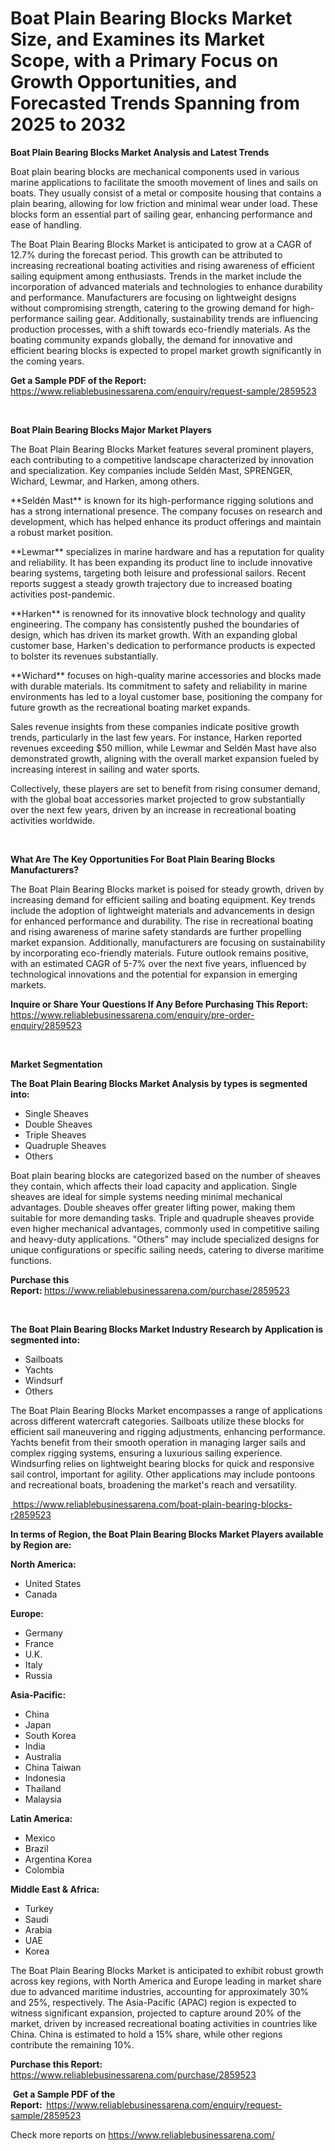<p><h1>Boat Plain Bearing Blocks Market Size, and Examines its Market Scope, with a Primary Focus on Growth Opportunities, and Forecasted Trends Spanning from 2025 to 2032</h1></p><p><strong>Boat Plain Bearing Blocks Market Analysis and Latest Trends</strong></p>
<p><p>Boat plain bearing blocks are mechanical components used in various marine applications to facilitate the smooth movement of lines and sails on boats. They usually consist of a metal or composite housing that contains a plain bearing, allowing for low friction and minimal wear under load. These blocks form an essential part of sailing gear, enhancing performance and ease of handling.</p><p>The Boat Plain Bearing Blocks Market is anticipated to grow at a CAGR of 12.7% during the forecast period. This growth can be attributed to increasing recreational boating activities and rising awareness of efficient sailing equipment among enthusiasts. Trends in the market include the incorporation of advanced materials and technologies to enhance durability and performance. Manufacturers are focusing on lightweight designs without compromising strength, catering to the growing demand for high-performance sailing gear. Additionally, sustainability trends are influencing production processes, with a shift towards eco-friendly materials. As the boating community expands globally, the demand for innovative and efficient bearing blocks is expected to propel market growth significantly in the coming years.</p></p>
<p><strong>Get a Sample PDF of the Report:&nbsp;</strong> <a href="https://www.reliablebusinessarena.com/enquiry/request-sample/2859523?utm_campaign=3091&utm_medium=2&utm_source=Github&utm_content=ia&utm_term=12032025&utm_id=boat-plain-bearing-blocks">https://www.reliablebusinessarena.com/enquiry/request-sample/2859523</a></p>
<p>&nbsp;</p>
<p><strong>Boat Plain Bearing Blocks Major Market Players</strong></p>
<p><p>The Boat Plain Bearing Blocks Market features several prominent players, each contributing to a competitive landscape characterized by innovation and specialization. Key companies include Seldén Mast, SPRENGER, Wichard, Lewmar, and Harken, among others.</p><p>**Seldén Mast** is known for its high-performance rigging solutions and has a strong international presence. The company focuses on research and development, which has helped enhance its product offerings and maintain a robust market position.</p><p>**Lewmar** specializes in marine hardware and has a reputation for quality and reliability. It has been expanding its product line to include innovative bearing systems, targeting both leisure and professional sailors. Recent reports suggest a steady growth trajectory due to increased boating activities post-pandemic.</p><p>**Harken** is renowned for its innovative block technology and quality engineering. The company has consistently pushed the boundaries of design, which has driven its market growth. With an expanding global customer base, Harken's dedication to performance products is expected to bolster its revenues substantially.</p><p>**Wichard** focuses on high-quality marine accessories and blocks made with durable materials. Its commitment to safety and reliability in marine environments has led to a loyal customer base, positioning the company for future growth as the recreational boating market expands.</p><p>Sales revenue insights from these companies indicate positive growth trends, particularly in the last few years. For instance, Harken reported revenues exceeding $50 million, while Lewmar and Seldén Mast have also demonstrated growth, aligning with the overall market expansion fueled by increasing interest in sailing and water sports.</p><p>Collectively, these players are set to benefit from rising consumer demand, with the global boat accessories market projected to grow substantially over the next few years, driven by an increase in recreational boating activities worldwide.</p></p>
<p>&nbsp;</p>
<p><strong>What Are The Key Opportunities For Boat Plain Bearing Blocks Manufacturers?</strong></p>
<p><p>The Boat Plain Bearing Blocks market is poised for steady growth, driven by increasing demand for efficient sailing and boating equipment. Key trends include the adoption of lightweight materials and advancements in design for enhanced performance and durability. The rise in recreational boating and rising awareness of marine safety standards are further propelling market expansion. Additionally, manufacturers are focusing on sustainability by incorporating eco-friendly materials. Future outlook remains positive, with an estimated CAGR of 5-7% over the next five years, influenced by technological innovations and the potential for expansion in emerging markets.</p></p>
<p><strong>Inquire or Share Your Questions If Any Before Purchasing This Report:</strong> <a href="https://www.reliablebusinessarena.com/enquiry/pre-order-enquiry/2859523?utm_campaign=3091&utm_medium=2&utm_source=Github&utm_content=ia&utm_term=12032025&utm_id=boat-plain-bearing-blocks">https://www.reliablebusinessarena.com/enquiry/pre-order-enquiry/2859523</a></p>
<p>&nbsp;</p>
<p><strong>Market Segmentation</strong></p>
<p><strong>The Boat Plain Bearing Blocks Market Analysis by types is segmented into:</strong></p>
<p><ul><li>Single Sheaves</li><li>Double Sheaves</li><li>Triple Sheaves</li><li>Quadruple Sheaves</li><li>Others</li></ul></p>
<p><p>Boat plain bearing blocks are categorized based on the number of sheaves they contain, which affects their load capacity and application. Single sheaves are ideal for simple systems needing minimal mechanical advantages. Double sheaves offer greater lifting power, making them suitable for more demanding tasks. Triple and quadruple sheaves provide even higher mechanical advantages, commonly used in competitive sailing and heavy-duty applications. "Others" may include specialized designs for unique configurations or specific sailing needs, catering to diverse maritime functions.</p></p>
<p><strong>Purchase this Report:&nbsp;</strong><a href="https://www.reliablebusinessarena.com/purchase/2859523?utm_campaign=3091&utm_medium=2&utm_source=Github&utm_content=ia&utm_term=12032025&utm_id=boat-plain-bearing-blocks">https://www.reliablebusinessarena.com/purchase/2859523</a></p>
<p>&nbsp;</p>
<p><strong>The Boat Plain Bearing Blocks Market Industry Research by Application is segmented into:</strong></p>
<p><ul><li>Sailboats</li><li>Yachts</li><li>Windsurf</li><li>Others</li></ul></p>
<p><p>The Boat Plain Bearing Blocks Market encompasses a range of applications across different watercraft categories. Sailboats utilize these blocks for efficient sail maneuvering and rigging adjustments, enhancing performance. Yachts benefit from their smooth operation in managing larger sails and complex rigging systems, ensuring a luxurious sailing experience. Windsurfing relies on lightweight bearing blocks for quick and responsive sail control, important for agility. Other applications may include pontoons and recreational boats, broadening the market's reach and versatility.</p></p>
<p><a href="https://www.reliablebusinessarena.com/boat-plain-bearing-blocks-r2859523?utm_campaign=3091&utm_medium=2&utm_source=Github&utm_content=ia&utm_term=12032025&utm_id=boat-plain-bearing-blocks">&nbsp;https://www.reliablebusinessarena.com/boat-plain-bearing-blocks-r2859523</a></p>
<p><strong>In terms of Region, the Boat Plain Bearing Blocks Market Players available by Region are:</strong></p>
<p>
    <p> <strong> North America: </strong>
        <ul>
            <li>United States</li>
            <li>Canada</li>
        </ul>
        </p> 
    <p> <strong> Europe: </strong>
        <ul>
            <li>Germany</li>
            <li>France</li>
            <li>U.K.</li>
            <li>Italy</li>
            <li>Russia</li>
        </ul>
        </p> 
    <p> <strong> Asia-Pacific: </strong>
        <ul>
            <li>China</li>
            <li>Japan</li>
            <li>South Korea</li>
            <li>India</li>
            <li>Australia</li>
            <li>China Taiwan</li>
            <li>Indonesia</li>
            <li>Thailand</li>
            <li>Malaysia</li>
        </ul>
        </p> 
    <p> <strong> Latin America: </strong>
        <ul>
            <li>Mexico</li>
            <li>Brazil</li>
            <li>Argentina Korea</li>
            <li>Colombia</li>
        </ul>
        </p> 
    <p> <strong> Middle East & Africa: </strong>
        <ul>
            <li>Turkey</li>
            <li>Saudi</li>
            <li>Arabia</li>
            <li>UAE</li>
            <li>Korea</li>
        </ul>
    </p>
    </p>
<p><p>The Boat Plain Bearing Blocks Market is anticipated to exhibit robust growth across key regions, with North America and Europe leading in market share due to advanced maritime industries, accounting for approximately 30% and 25%, respectively. The Asia-Pacific (APAC) region is expected to witness significant expansion, projected to capture around 20% of the market, driven by increased recreational boating activities in countries like China. China is estimated to hold a 15% share, while other regions contribute the remaining 10%.</p></p>
<p><strong>Purchase this Report: </strong><a href="https://www.reliablebusinessarena.com/purchase/2859523?utm_campaign=3091&utm_medium=2&utm_source=Github&utm_content=ia&utm_term=12032025&utm_id=boat-plain-bearing-blocks">https://www.reliablebusinessarena.com/purchase/2859523</a></p>
<p>&nbsp;<strong>Get a Sample PDF of the Report:&nbsp;&nbsp;</strong><a href="https://www.reliablebusinessarena.com/enquiry/request-sample/2859523?utm_campaign=3091&utm_medium=2&utm_source=Github&utm_content=ia&utm_term=12032025&utm_id=boat-plain-bearing-blocks">https://www.reliablebusinessarena.com/enquiry/request-sample/2859523</a></p>
<p><strong></strong></p>
<p>Check more reports on <a href="https://www.reliablebusinessarena.com/?utm_campaign=3091&utm_medium=2&utm_source=Github&utm_content=ia&utm_term=12032025&utm_id=boat-plain-bearing-blocks">https://www.reliablebusinessarena.com/</a></p>